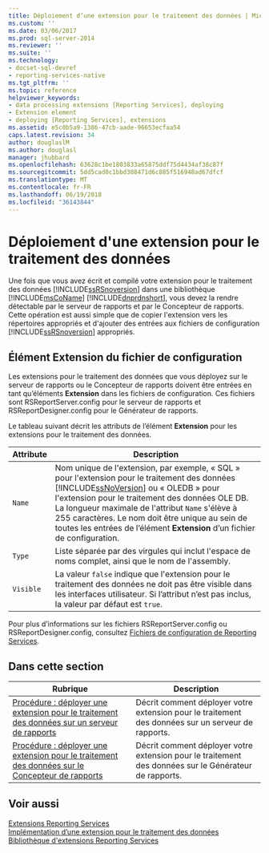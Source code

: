 ```yaml
---
title: Déploiement d’une extension pour le traitement des données | Microsoft Docs
ms.custom: ''
ms.date: 03/06/2017
ms.prod: sql-server-2014
ms.reviewer: ''
ms.suite: ''
ms.technology:
- docset-sql-devref
- reporting-services-native
ms.tgt_pltfrm: ''
ms.topic: reference
helpviewer_keywords:
- data processing extensions [Reporting Services], deploying
- Extension element
- deploying [Reporting Services], extensions
ms.assetid: e5c0b5a9-1386-47cb-aade-96653ecfaa54
caps.latest.revision: 34
author: douglaslM
ms.author: douglasl
manager: jhubbard
ms.openlocfilehash: 63628c1be1803833a65875ddf75d4434af38c87f
ms.sourcegitcommit: 5dd5cad0c1bbd308471d6c885f516948ad67dfcf
ms.translationtype: MT
ms.contentlocale: fr-FR
ms.lasthandoff: 06/19/2018
ms.locfileid: "36143844"
---
```

# <a name="deploying-a-data-processing-extension"></a>Déploiement d'une extension pour le traitement des données
  Une fois que vous avez écrit et compilé votre extension pour le traitement des données [!INCLUDE[ssRSnoversion](../../../includes/ssrsnoversion-md.md)] dans une bibliothèque [!INCLUDE[msCoName](../../../includes/msconame-md.md)] [!INCLUDE[dnprdnshort](../../../includes/dnprdnshort-md.md)], vous devez la rendre détectable par le serveur de rapports et par le Concepteur de rapports. Cette opération est aussi simple que de copier l'extension vers les répertoires appropriés et d'ajouter des entrées aux fichiers de configuration [!INCLUDE[ssRSnoversion](../../../includes/ssrsnoversion-md.md)] appropriés.  
  
## <a name="configuration-file-extension-element"></a>Élément Extension du fichier de configuration  
 Les extensions pour le traitement des données que vous déployez sur le serveur de rapports ou le Concepteur de rapports doivent être entrées en tant qu’éléments **Extension** dans les fichiers de configuration. Ces fichiers sont RSReportServer.config pour le serveur de rapports et RSReportDesigner.config pour le Générateur de rapports.  
  
 Le tableau suivant décrit les attributs de l’élément **Extension** pour les extensions pour le traitement des données.  
  
|Attribute|Description|  
|---------------|-----------------|  
|`Name`|Nom unique de l'extension, par exemple, « SQL » pour l'extension pour le traitement des données [!INCLUDE[ssNoVersion](../../../includes/ssnoversion-md.md)] ou « OLEDB » pour l'extension pour le traitement des données OLE DB. La longueur maximale de l'attribut `Name` s'élève à 255 caractères. Le nom doit être unique au sein de toutes les entrées de l’élément **Extension** d’un fichier de configuration.|  
|`Type`|Liste séparée par des virgules qui inclut l'espace de noms complet, ainsi que le nom de l'assembly.|  
|`Visible`|La valeur `false` indique que l'extension pour le traitement des données ne doit pas être visible dans les interfaces utilisateur. Si l’attribut n’est pas inclus, la valeur par défaut est `true`.|  
  
 Pour plus d’informations sur les fichiers RSReportServer.config ou RSReportDesigner.config, consultez [Fichiers de configuration de Reporting Services](../../report-server/reporting-services-configuration-files.md).  
  
## <a name="in-this-section"></a>Dans cette section  
  
|Rubrique|Description|  
|-----------|-----------------|  
|[Procédure : déployer une extension pour le traitement des données sur un serveur de rapports](deploying-a-data-processing-extension-to-a-report-server.md)|Décrit comment déployer votre extension pour le traitement des données sur un serveur de rapports.|  
|[Procédure : déployer une extension pour le traitement des données sur le Concepteur de rapports](deploying-a-data-processing-extension-to-report-designer.md)|Décrit comment déployer votre extension pour le traitement des données sur le Générateur de rapports.|  
  
## <a name="see-also"></a>Voir aussi  
 [Extensions Reporting Services](../reporting-services-extensions.md)   
 [Implémentation d’une extension pour le traitement des données](implementing-a-data-processing-extension.md)   
 [Bibliothèque d'extensions Reporting Services](../reporting-services-extension-library.md)  
  
  